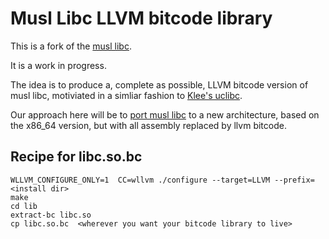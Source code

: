 #  Musl Libc LLVM bitcode library


This is a fork of the [musl libc](http://www.musl-libc.org/).

It is a work in progress.

The idea is to produce a, complete as possible, LLVM bitcode version of
musl libc, motiviated in a simliar fashion to [Klee's uclibc](https://github.com/klee/klee-uclibc).

Our approach here will be to [port musl libc](http://wiki.musl-libc.org/wiki/Porting) to a new
architecture, based on the x86_64 version, but with all assembly replaced by llvm bitcode.

## Recipe for libc.so.bc
```
WLLVM_CONFIGURE_ONLY=1  CC=wllvm ./configure --target=LLVM --prefix=<install dir>
make
cd lib
extract-bc libc.so
cp libc.so.bc  <wherever you want your bitcode library to live>
```